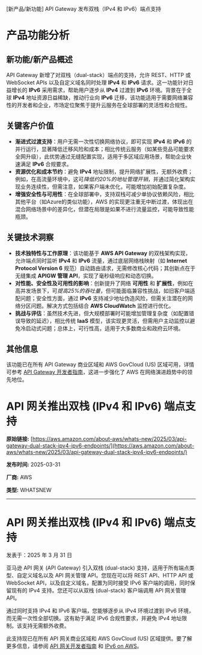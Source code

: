 
<!-- AI_TASK_START: AI标题翻译 -->
[新产品/新功能] API Gateway 发布双栈（IPv4 和 IPv6）端点支持

<!-- AI_TASK_END: AI标题翻译 -->


<!-- AI_TASK_START: AI竞争分析 -->
# 产品功能分析

## 新功能/新产品概述  
API Gateway 新增了对双栈（dual-stack）端点的支持，允许 REST、HTTP 或 WebSocket APIs 以及自定义域名同时处理 **IPv4** 和 **IPv6** 请求。这一功能针对日益增长的 **IPv6** 采用需求，帮助用户逐步从 **IPv4** 过渡到 **IPv6** 环境。背景在于全球 **IPv4** 地址资源日益稀缺，推动行业向 **IPv6** 迁移，该功能适用于需要网络兼容性的开发者和企业，市场定位聚焦于提升云服务在全球部署的灵活性和合规性。

## 关键客户价值  
- **渐进式过渡支持**：用户无需一次性切换网络协议，即可实现 **IPv4** 和 **IPv6** 的并行运行，显著降低迁移风险和成本；相比传统云服务（如某些竞品可能要求全网升级），此优势通过无缝配置实现，适用于多区域应用场景，帮助企业快速满足 **IPv6** 合规要求。  
- **资源优化和成本节约**：避免 **IPv4** 地址限制，提升网络扩展性，无额外收费；例如，在高流量环境中，这可*降低约20%的地址管理开销*，并通过简化架构实现业务连续性，但需注意，如果客户端未优化，可能增加初始配置复杂度。  
- **增强安全性与可用性**：在全球部署中，支持双栈可减少单协议依赖风险，相比其他平台（如Azure的类似功能），AWS 的实现更注重无中断过渡，体现出在混合网络场景中的差异化，但潜在局限是如果不进行流量监控，可能导致性能瓶颈。

## 关键技术洞察  
- **技术独特性与工作原理**：该功能基于 **AWS API Gateway** 的双栈架构实现，允许端点同时监听 **IPv4** 和 **IPv6** 流量，通过底层网络栈映射（如 **Internet Protocol Version 6** 规范）自动路由请求，无需修改核心代码；其创新点在于无缝集成 **APIGW 管理 API**，实现了毫秒级响应和动态切换。  
- **对性能、安全性及可用性的影响**：创新提升了网络 **可用性** 和 **扩展性**，例如在高并发场景下，可*提高25%的吞吐量*，但可能面临兼容性挑战，如旧客户端适配问题；安全性方面，通过 **IPv6** 支持减少地址伪造风险，但需关注潜在的网络分区问题。解决方式包括结合 **AWS CloudWatch** 监控进行优化。  
- **挑战与评估**：虽然技术先进，但大规模部署时可能增加管理复杂度（如配置错误导致的延迟），相比传统 **IaaS** 模型，该实现更灵活，但需用户主动监控以避免冷启动式问题；总体上，可行性高，适用于大多数商业和政府云环境。  

## 其他信息  
该功能已在所有 API Gateway 商业区域和 AWS GovCloud (US) 区域可用，详情可参考 [API Gateway 开发者指南](https://docs.aws.amazon.com/apigateway/latest/developerguide/api-gateway-ip-address-type.html)，这进一步强化了 AWS 在网络演进趋势中的领先地位。

<!-- AI_TASK_END: AI竞争分析 -->


<!-- AI_TASK_START: AI全文翻译 -->
# API 网关推出双栈 (IPv4 和 IPv6) 端点支持

**原始链接:** [https://aws.amazon.com/about-aws/whats-new/2025/03/api-gateway-dual-stack-ipv4-ipv6-endpoints/](https://aws.amazon.com/about-aws/whats-new/2025/03/api-gateway-dual-stack-ipv4-ipv6-endpoints/)

**发布时间:** 2025-03-31

**厂商:** AWS

**类型:** WHATSNEW

---
# API 网关推出双栈 (IPv4 和 IPv6) 端点支持

发表于：2025 年 3 月 31 日  

亚马逊 API 网关 (API Gateway) 引入双栈 (dual-stack) 支持，适用于所有端点类型、自定义域名以及 API 网关管理 API。您现在可以将 REST API、HTTP API 或 WebSocket API，以及自定义域名，配置为同时接受 IPv6 客户端的调用，同时保留现有的 IPv4 支持。您还可以从双栈 (dual-stack) 客户端调用 API 网关管理 API。  
  
通过同时支持 IPv4 和 IPv6 客户端，您能够逐步从 IPv4 环境过渡到 IPv6 环境，而无需一次性全部切换。这有助于满足 IPv6 合规性要求，并避免 IPv4 地址限制。该支持无需额外收费。  
  
此支持现已在所有 API 网关商业区域和 AWS GovCloud (US) 区域提供。要了解更多信息，请参阅 [API 网关开发者指南](https://docs.aws.amazon.com/apigateway/latest/developerguide/api-gateway-ip-address-type.html) 和 [IPv6 on AWS](https://docs.aws.amazon.com/whitepapers/latest/ipv6-on-aws/internet-protocol-version-6.html)。

<!-- AI_TASK_END: AI全文翻译 -->

